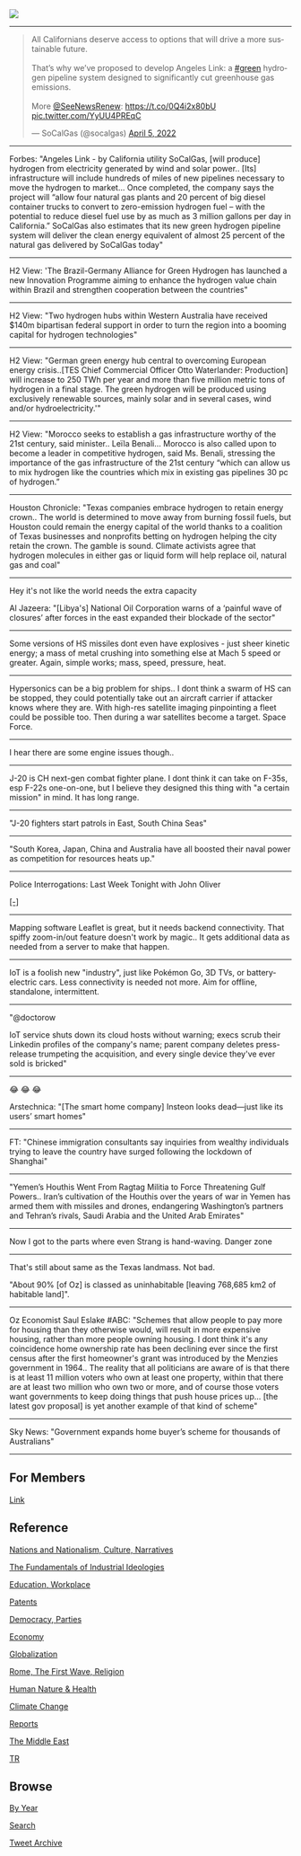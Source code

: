 <img src="https://drive.google.com/uc?export=view&id=1B2wf9R7AMH1d7Vw6e2mucLbIQ5NSjir7"/>

---

<blockquote class="twitter-tweet"><p lang="en" dir="ltr">All Californians deserve access to options that will drive a more sustainable future.  <br>  <br>That’s why we’ve proposed to develop Angeles Link: a <a href="https://twitter.com/hashtag/green?src=hash&amp;ref_src=twsrc%5Etfw">#green</a> hydrogen pipeline system designed to significantly cut greenhouse gas emissions.<br><br>More <a href="https://twitter.com/SeeNewsRenew?ref_src=twsrc%5Etfw">@SeeNewsRenew</a>: <a href="https://t.co/0Q4i2x80bU">https://t.co/0Q4i2x80bU</a> <a href="https://t.co/YyUU4PREqC">pic.twitter.com/YyUU4PREqC</a></p>&mdash; SoCalGas (@socalgas) <a href="https://twitter.com/socalgas/status/1511434086211981315?ref_src=twsrc%5Etfw">April 5, 2022</a></blockquote> <script async src="https://platform.twitter.com/widgets.js" charset="utf-8"></script>

---

Forbes: "Angeles Link - by California utility SoCalGas, [will produce]
hydrogen from electricity generated by wind and solar power.. [Its]
infrastructure will include hundreds of miles of new pipelines
necessary to move the hydrogen to market... Once completed, the
company says the project will “allow four natural gas plants and 20
percent of big diesel container trucks to convert to zero-emission
hydrogen fuel – with the potential to reduce diesel fuel use by as
much as 3 million gallons per day in California.”  SoCalGas also
estimates that its new green hydrogen pipeline system will deliver the
clean energy equivalent of almost 25 percent of the natural gas
delivered by SoCalGas today"

---

H2 View: 'The Brazil-Germany Alliance for Green Hydrogen has launched
a new Innovation Programme aiming to enhance the hydrogen value chain
within Brazil and strengthen cooperation between the countries"

---

H2 View: "Two hydrogen hubs within Western Australia have received $140m
bipartisan federal support in order to turn the region into a booming
capital for hydrogen technologies"

---

H2 View: "German green energy hub central to overcoming European
energy crisis..[TES Chief Commercial Officer Otto Waterlander:
Production] will increase to 250 TWh per year and more than five
million metric tons of hydrogen in a final stage. The green hydrogen
will be produced using exclusively renewable sources, mainly solar and
in several cases, wind and/or hydroelectricity.'"

---

H2 View: "Morocco seeks to establish a gas infrastructure worthy of
the 21st century, said minister.. Leïla Benali... Morocco is also
called upon to become a leader in competitive hydrogen, said
Ms. Benali, stressing the importance of the gas infrastructure of the
21st century “which can allow us to mix hydrogen like the countries
which mix in existing gas pipelines 30 pc of hydrogen.”

---

Houston Chronicle: "Texas companies embrace hydrogen to retain energy
crown.. The world is determined to move away from burning fossil
fuels, but Houston could remain the energy capital of the world thanks
to a coalition of Texas businesses and nonprofits betting on hydrogen
helping the city retain the crown. The gamble is sound. Climate
activists agree that hydrogen molecules in either gas or liquid form
will help replace oil, natural gas and coal"

---

Hey it's not like the world needs the extra capacity

Al Jazeera: "[Libya's] National Oil Corporation warns of a ‘painful
wave of closures’ after forces in the east expanded their blockade of
the sector"

---

Some versions of HS missiles dont even have explosives - just sheer
kinetic energy; a mass of metal crushing into something else at Mach 5
speed or greater. Again, simple works; mass, speed, pressure, heat.

---

Hypersonics can be a big problem for ships.. I dont think a swarm of
HS can be stopped, they could potentially take out an aircraft carrier
if attacker knows where they are. With high-res satellite imaging
pinpointing a fleet could be possible too. Then during a war satellites
become a target. Space Force.

---

I hear there are some engine issues though..

---

J-20 is CH next-gen combat fighter plane. I dont think it can take on
F-35s, esp F-22s one-on-one, but I believe they designed this
thing with "a certain mission" in mind. It has long range.

---

"J-20 fighters start patrols in East, South China Seas"

---

"South Korea, Japan, China and Australia have all boosted their naval
power as competition for resources heats up."

---

Police Interrogations: Last Week Tonight with John Oliver 

[[-]](https://youtu.be/obCNQ0xksZ4?t=43)

---

Mapping software Leaflet is great, but it needs backend
connectivity. That spiffy zoom-in/out feature doesn't work by magic..
It gets additional data as needed from a server to make that happen.

---

IoT is a foolish new "industry", just like Pokémon Go, 3D TVs, or
battery-electric cars. Less connectivity is needed not more.  Aim for
offline, standalone, intermittent.

---

"@doctorow

IoT service shuts down its cloud hosts without warning; execs scrub
their Linkedin profiles of the company's name; parent company deletes
press-release trumpeting the acquisition, and every single device
they've ever sold is bricked"

---

😂 😂 😂 

Arstechnica: "[The smart home company] Insteon looks dead—just like
its users’ smart homes"

---

FT: "Chinese immigration consultants say inquiries from wealthy
individuals trying to leave the country have surged following the
lockdown of Shanghai"

---

"Yemen’s Houthis Went From Ragtag Militia to Force Threatening Gulf
Powers.. Iran’s cultivation of the Houthis over the years of war in
Yemen has armed them with missiles and drones, endangering
Washington’s partners and Tehran’s rivals, Saudi Arabia and the United
Arab Emirates"

---

Now I got to the parts where even Strang is hand-waving. Danger zone

---

That's still about same as the Texas landmass. Not bad.

"About 90% [of Oz] is classed as uninhabitable [leaving 768,685 km2 of
habitable land]".

---

Oz Economist Saul Eslake \#ABC: "Schemes that allow people to pay more
for housing than they otherwise would, will result in more expensive
housing, rather than more people owning housing. I dont think it's any
coincidence home ownership rate has been declining ever since the
first census after the first homeowner's grant was introduced by the
Menzies government in 1964.. The reality that all politicians are
aware of is that there is at least 11 million voters who own at least
one property, within that there are at least two million who own two
or more, and of course those voters want governments to keep doing
things that push house prices up... [the latest gov proposal] is yet
another example of that kind of scheme"
 
---

Sky News: "Government expands home buyer’s scheme for thousands of Australians"

---

## For Members

[Link](https://thirdwave-members.herokuapp.com)

## Reference

[Nations and Nationalism, Culture, Narratives](/2013/02/nations-and-nationalism.md)

[The Fundamentals of Industrial Ideologies](/2011/04/fundamentals-of-industrial-ideologies.md)

[Education, Workplace](2017/09/education-workplace.md)

[Patents](/2018/09/patents.md)

[Democracy, Parties](/2016/11/democracy.md)

[Economy](/2018/05/economy.md)

[Globalization](/2018/09/globalization.md)

[Rome, The First Wave, Religion](/2017/12/rome.md)

[Human Nature & Health](/2020/07/human-nature.md)

[Climate Change](/2018/12/climate.md)

[Reports](/2019/05/reports.md)

[The Middle East](/2019/07/middleeast.md)

[TR](../tr)

## Browse

[By Year](years.md)

[Search](search.html)

[Tweet Archive](/tweets/README.md)


